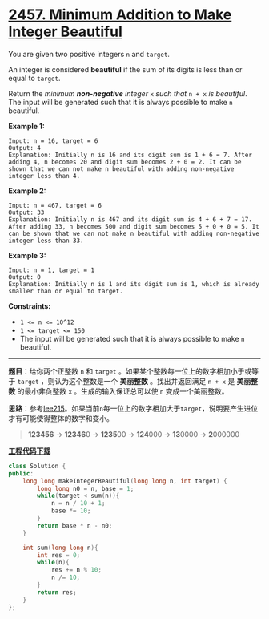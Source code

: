 # [2457. Minimum Addition to Make Integer Beautiful](https://leetcode.com/problems/minimum-addition-to-make-integer-beautiful/)

You are given two positive integers `n` and `target`.

An integer is considered **beautiful** if the sum of its digits is less than or equal to `target`.

Return the *minimum **non-negative** integer* `x` *such that* `n + x` *is beautiful*. The input will be generated such that it is always possible to make `n` beautiful.

**Example 1:**

```
Input: n = 16, target = 6
Output: 4
Explanation: Initially n is 16 and its digit sum is 1 + 6 = 7. After adding 4, n becomes 20 and digit sum becomes 2 + 0 = 2. It can be shown that we can not make n beautiful with adding non-negative integer less than 4.
```

**Example 2:**

```
Input: n = 467, target = 6
Output: 33
Explanation: Initially n is 467 and its digit sum is 4 + 6 + 7 = 17. After adding 33, n becomes 500 and digit sum becomes 5 + 0 + 0 = 5. It can be shown that we can not make n beautiful with adding non-negative integer less than 33.
```

**Example 3:**

```
Input: n = 1, target = 1
Output: 0
Explanation: Initially n is 1 and its digit sum is 1, which is already smaller than or equal to target.
```

**Constraints:**

- `1 <= n <= 10^12`
- `1 <= target <= 150`
- The input will be generated such that it is always possible to make `n` beautiful.

-----

**题目**：给你两个正整数 `n` 和 `target` 。如果某个整数每一位上的数字相加小于或等于 `target` ，则认为这个整数是一个 **美丽整数** 。找出并返回满足 `n + x` 是 **美丽整数** 的最小非负整数 `x` 。生成的输入保证总可以使 `n` 变成一个美丽整数。

**思路**：参考[lee215](https://leetcode.com/problems/minimum-addition-to-make-integer-beautiful/discuss/2758216/JavaC++Python-Straight-Forward-Solution)。如果当前`n`每一位上的数字相加大于`target`，说明要产生进位才有可能使得整体的数字和变小。

> **123456** -> **12346**0 -> **1235**00 -> **124**000 -> **13**0000 -> **2**000000

[**工程代码下载**](https://github.com/shenkh/leetcode)

```cpp
class Solution {
public:
    long long makeIntegerBeautiful(long long n, int target) {
        long long n0 = n, base = 1;
        while(target < sum(n)){
            n = n / 10 + 1;
            base *= 10;
        }
        return base * n - n0;
    }

    int sum(long long n){
        int res = 0;
        while(n){
            res += n % 10;
            n /= 10;
        }
        return res;
    }
};
```
